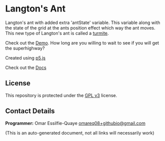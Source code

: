 # Langton's Ant


Langton's ant with added extra 'antState' variable.  This variable along with the state of the grid at the ants position effect which way the ant moves.  This new type of Langton's ant is called a [turmite](https://en.wikipedia.org/wiki/Turmite).

Check out the [Demo](https://omareq.github.io/langtons-ant/). How long are you willing to wait to see if you will get the superhighway?

Created using [p5.js](https://p5js.org/)

Check out the [Docs](https://omareq.github.io/langtons-ant/docs/)

## License

This repository is protected under the [GPL v3](https://www.gnu.org/licenses/gpl-3.0.html) license.

## Contact Details

__Programmer:__ Omar Essilfie-Quaye [omareq08+githubio@gmail.com](mailto:omareq08+githubio@gmail.com?subject=Omar%20EQ%20Github%20Pages%20-%20Langtons%20Ant%20Cellular%20Automata%20Project)


(This is an auto-generated document, not all links will necessarily work)
